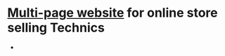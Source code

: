 # <a href="https://ivanraichev.github.io/GamingRoom-shop/">Multi-page website</a>  for online store selling Technics


- 
